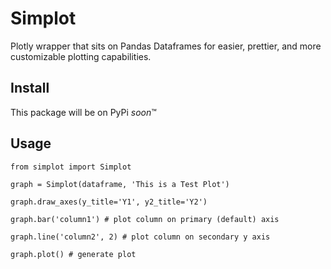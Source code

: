 # Simplot
Plotly wrapper that sits on Pandas Dataframes for easier, prettier, and more customizable plotting capabilities.

## Install
This package will be on PyPi *soon*™

## Usage

`from simplot import Simplot`


`graph = Simplot(dataframe, 'This is a Test Plot')`

`graph.draw_axes(y_title='Y1', y2_title='Y2')`

`graph.bar('column1') # plot column on primary (default) axis`

`graph.line('column2', 2) # plot column on secondary y axis`

`graph.plot() # generate plot` 
